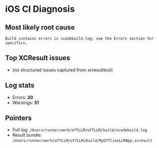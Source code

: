 # iOS CI Diagnosis

## Most likely root cause
```Build contains errors in xcodebuild.log; see the Errors section for specifics.```

## Top XCResult issues
- (no structured issues captured from xcresulttool)

## Log stats
- Errors: **20**
- Warnings: **51**

## Pointers
- Full log: `/Users/runner/work/offLLM/offLLM/build/xcodebuild.log`
- Result bundle: `/Users/runner/work/offLLM/offLLM/build/MyOfflineLLMApp.xcresult`